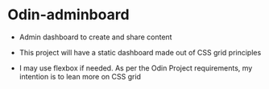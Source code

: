 # Odin-adminboard
 - Admin dashboard to create and share content 

 - This project will have a static dashboard made out of CSS grid principles

 - I may use flexbox if needed. As per the Odin Project requirements, my intention is to lean more on CSS grid

 
